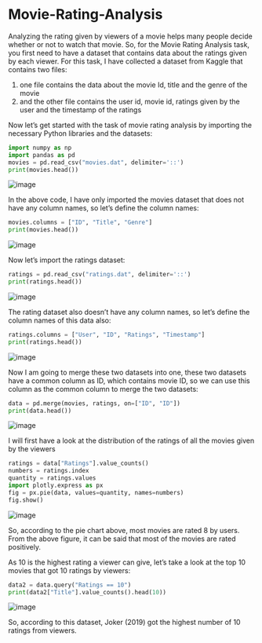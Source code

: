 # Movie-Rating-Analysis

Analyzing the rating given by viewers of a movie helps many people decide whether or not to watch that movie. So, for the Movie Rating Analysis task, you first need to have a dataset that contains data about the ratings given by each viewer. For this task, I have collected a dataset from Kaggle that contains two files:

1. one file contains the data about the movie Id, title and the genre of the movie 
2. and the other file contains the user id, movie id, ratings given by the user and the timestamp of the ratings

Now let’s get started with the task of movie rating analysis by importing the necessary Python libraries and the datasets:
```python
import numpy as np
import pandas as pd
movies = pd.read_csv("movies.dat", delimiter='::')
print(movies.head())
```
![image](https://user-images.githubusercontent.com/89111546/192160490-047dbe1b-6067-4c5a-829b-1b48f9425769.png)

In the above code, I have only imported the movies dataset that does not have any column names, so let’s define the column names:

```python
movies.columns = ["ID", "Title", "Genre"]
print(movies.head())
```
![image](https://user-images.githubusercontent.com/89111546/192160543-5210168d-ebd0-47e6-8bba-3d0758dc77f8.png)

Now let’s import the ratings dataset:
```python
ratings = pd.read_csv("ratings.dat", delimiter='::')
print(ratings.head())
```
![image](https://user-images.githubusercontent.com/89111546/192160568-11749962-9a4f-428a-9edc-0fc3032174b9.png)

The rating dataset also doesn’t have any column names, so let’s define the column names of this data also:
```python
ratings.columns = ["User", "ID", "Ratings", "Timestamp"]
print(ratings.head())
```
![image](https://user-images.githubusercontent.com/89111546/192160589-e8df208f-9edd-4e65-b8b7-ce99de50903c.png)

Now I am going to merge these two datasets into one, these two datasets have a common column as ID, which contains movie ID, so we can use this column as the common column to merge the two datasets:
```python
data = pd.merge(movies, ratings, on=["ID", "ID"])
print(data.head())
```
![image](https://user-images.githubusercontent.com/89111546/192160618-6802d217-ac0f-4873-84ff-d1d8790c43b3.png)

I will first have a look at the distribution of the ratings of all the movies given by the viewers
```python
ratings = data["Ratings"].value_counts()
numbers = ratings.index
quantity = ratings.values
import plotly.express as px
fig = px.pie(data, values=quantity, names=numbers)
fig.show()
```
![image](https://user-images.githubusercontent.com/89111546/192160635-245e4c8f-22d3-4abd-890b-3d06afd881eb.png)

So, according to the pie chart above, most movies are rated 8 by users. From the above figure, it can be said that most of the movies are rated positively.

As 10 is the highest rating a viewer can give, let’s take a look at the top 10 movies that got 10 ratings by viewers:

```python
data2 = data.query("Ratings == 10")
print(data2["Title"].value_counts().head(10))
```
![image](https://user-images.githubusercontent.com/89111546/192160650-48bf592a-e567-44f5-8334-a20e7d87f00a.png)

So, according to this dataset, Joker (2019) got the highest number of 10 ratings from viewers. 




